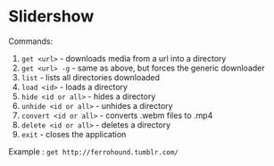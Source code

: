 # Slidershow
  
Commands:
  1. `get <url>` - downloads media from a url into a directory
  2. `get <url> -g` - same as above, but forces the generic downloader
  3. `list` - lists all directories downloaded
  4. `load <id>` - loads a directory
  5. `hide <id or all>` - hides a directory
  6. `unhide <id or all>` - unhides a directory
  7. `convert <id or all>` - converts .webm files to .mp4
  8. `delete <id or all>` - deletes a directory
  9. `exit` - closes the application
  
Example : `get http://ferrohound.tumblr.com/`
